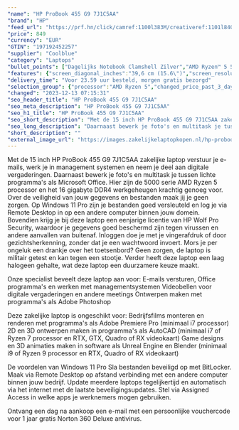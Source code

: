 ```yaml
---
"name": "HP ProBook 455 G9 7J1C5AA"
"brand": "HP"
"feed_url": "https://prf.hn/click/camref:1100l383M/creativeref:1101l84031/destination:https%3A%2F%2Fwww.coolblue.nl%2Fproduct%2F932533"
"price": 849
"currency": "EUR"
"GTIN": "197192452257"
"supplier": "Coolblue"
"category": "Laptops"
"bullet_points": ["Dagelijks Notebook Clamshell Zilver","AMD Ryzen™ 5 5625U 2,3 GHz","39,6 cm (15.6\") Full HD 1920 x 1080 Pixels IPS","16 GB DDR4-SDRAM 3200 MHz 1 x 16 GB","512 GB SSD","AMD Radeon Graphics","Wi-Fi 6 (802.11ax) Ethernet LAN 10,100,1000 Mbit/s Bluetooth 5.2","Lithium-Ion (Li-Ion) 42 Wh 45 W","Windows 11 Pro"]
"features": {"screen_diagonal_inches":"39,6 cm (15.6\")","screen_resolution":"1920 x 1080 Pixels","processor_family":"AMD Ryzen™ 5","memory_size":"16 GB","memory_type":"DDR4-SDRAM","total_storage_space":"512 GB","operating_system":"Windows 11 Pro","battery_capacity":"42 Wh","width":"359,4 mm","depth":"233,9 mm","height":"19,9 mm","weight":"1,74 kg"}
"delivery_time": "Voor 23.59 uur besteld, morgen gratis bezorgd"
"selection_group": {"processor":"AMD Ryzen 5","changed_price_past_3_days":false,"product_family":"ProBook"}
"changed": "2023-12-13 07:15:31"
"seo_header_title": "HP ProBook 455 G9 7J1C5AA"
"seo_meta_description": "HP ProBook 455 G9 7J1C5AA"
"seo_h1_title": "HP ProBook 455 G9 7J1C5AA"
"seo_short_description": "Met de 15 inch HP ProBook 455 G9 7J1C5AA zakelijke laptop verstuur je e-mails, werk je in management systemen en neem je deel aan digitale vergaderingen."
"seo_long_description": "Daarnaast bewerk je foto's en multitask je tussen lichte programma's als Microsoft Office. Hier zijn de 5000 serie AMD Ryzen 5 processor en het 16 gigabyte DDR4 werkgeheugen krachtig genoeg voor. Over de veiligheid van jouw gegevens en bestanden maak jij je geen zorgen. Op Windows 11 Pro zijn je bestanden goed versleuteld en log je via Remote Desktop in op een andere computer binnen jouw domein. Bovendien krijg je bij deze laptop een eenjarige licentie van HP Wolf Pro Security, waardoor je gegevens goed beschermd zijn tegen virussen en andere aanvallen van buitenaf. Inloggen doe je met je vingerafdruk of door gezichtsherkenning, zonder dat je een wachtwoord invoert. Mors je per ongeluk een drankje over het toetsenbord? Geen zorgen, de laptop is militair getest en kan tegen een stootje. Verder heeft deze laptop een laag halogeen gehalte, wat deze laptop een duurzamere keuze maakt. \r\n\r\nOnze specialist beveelt deze laptop aan voor:\r\nE-mails versturen, Office programma's en werken met managementsystemen\r\nVideobellen voor digitale vergaderingen en andere meetings\r\nOntwerpen maken met programma's als Adobe Photoshop\r\n\r\n\r\nDeze zakelijke laptop is ongeschikt voor:\r\nBedrijfsfilms monteren en renderen met programma's als Adobe Premiere Pro (minimaal i7 processor)\r\n2D en 3D ontwerpen maken in programma's als AutoCAD (minimaal i7 of Ryzen 7 processor en RTX, GTX, Quadro of RX videokaart)\r\nGame designs en 3D animaties maken in software als Unreal Engine en Blender (minimaal i9 of Ryzen 9 processor en RTX, Quadro of RX videokaart)\r\n\r\n\r\nDe voordelen van Windows 11 Pro\r\nSla bestanden beveiligd op met BitLocker. \r\nMaak via Remote Desktop op afstand verbinding met een andere computer binnen jouw bedrijf. \r\nUpdate meerdere laptops tegelijkertijd en automatisch via het internet met de laatste beveiligingsupdates. \r\nStel via Assigned Access in welke apps je werknemers mogen gebruiken. \r\n\r\n \r\nOntvang een dag na aankoop een e-mail met een persoonlijke vouchercode voor 1 jaar gratis Norton 360 Deluxe antivirus."
"short_description": ""
"external_image_url": "https://images.zakelijkelaptopkopen.nl/hp-probook-455-g9-7j1c5aa.webp"
---
```


Met de 15 inch HP ProBook 455 G9 7J1C5AA zakelijke laptop verstuur je e-mails, werk je in management systemen en neem je deel aan digitale vergaderingen. Daarnaast bewerk je foto's en multitask je tussen lichte programma's als Microsoft Office. Hier zijn de 5000 serie AMD Ryzen 5 processor en het 16 gigabyte DDR4 werkgeheugen krachtig genoeg voor. Over de veiligheid van jouw gegevens en bestanden maak jij je geen zorgen. Op Windows 11 Pro zijn je bestanden goed versleuteld en log je via Remote Desktop in op een andere computer binnen jouw domein. Bovendien krijg je bij deze laptop een eenjarige licentie van HP Wolf Pro Security, waardoor je gegevens goed beschermd zijn tegen virussen en andere aanvallen van buitenaf. Inloggen doe je met je vingerafdruk of door gezichtsherkenning, zonder dat je een wachtwoord invoert. Mors je per ongeluk een drankje over het toetsenbord? Geen zorgen, de laptop is militair getest en kan tegen een stootje. Verder heeft deze laptop een laag halogeen gehalte, wat deze laptop een duurzamere keuze maakt.

Onze specialist beveelt deze laptop aan voor:
E-mails versturen, Office programma's en werken met managementsystemen
Videobellen voor digitale vergaderingen en andere meetings
Ontwerpen maken met programma's als Adobe Photoshop


Deze zakelijke laptop is ongeschikt voor:
Bedrijfsfilms monteren en renderen met programma's als Adobe Premiere Pro (minimaal i7 processor)
2D en 3D ontwerpen maken in programma's als AutoCAD (minimaal i7 of Ryzen 7 processor en RTX, GTX, Quadro of RX videokaart)
Game designs en 3D animaties maken in software als Unreal Engine en Blender (minimaal i9 of Ryzen 9 processor en RTX, Quadro of RX videokaart)


De voordelen van Windows 11 Pro
Sla bestanden beveiligd op met BitLocker.
Maak via Remote Desktop op afstand verbinding met een andere computer binnen jouw bedrijf.
Update meerdere laptops tegelijkertijd en automatisch via het internet met de laatste beveiligingsupdates.
Stel via Assigned Access in welke apps je werknemers mogen gebruiken.

 
Ontvang een dag na aankoop een e-mail met een persoonlijke vouchercode voor 1 jaar gratis Norton 360 Deluxe antivirus.